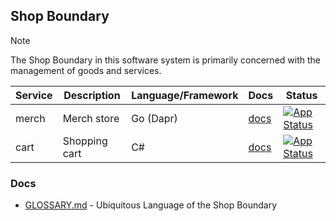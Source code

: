 ## Shop Boundary

> [!NOTE]
> The Shop Boundary in this software system is primarily concerned with the management of goods and services.

| Service | Description      | Language/Framework | Docs                                      | Status                                                                                                                                              |
|---------|------------------|--------------------|-------------------------------------------|-----------------------------------------------------------------------------------------------------------------------------------------------------|
| merch   | Merch store      | Go (Dapr)          | [docs](./boundaries/shop/merch/README.md) | [![App Status](https://argo.shortlink.best/api/badge?name=shortlink-merch&revision=true)](https://argo.shortlink.best/applications/shortlink-merch) |                                                                   
| cart    | Shopping cart    | C#                 | [docs](./boundaries/shop/cart/README.md)  | [![App Status](https://argo.shortlink.best/api/badge?name=shortlink-cart&revision=true)](https://argo.shortlink.best/applications/shortlink-cart)   |

### Docs

- [GLOSSARY.md](./GLOSSARY.md) - Ubiquitous Language of the Shop Boundary
